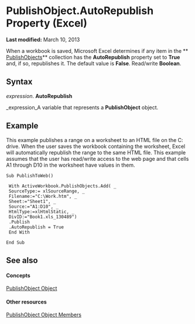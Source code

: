 
# PublishObject.AutoRepublish Property (Excel)

 **Last modified:** March 10, 2013

When a workbook is saved, Microsoft Excel determines if any item in the  ** [PublishObjects](33ad393e-5ab6-2531-5e5b-42930fc596c0.md)** collection has the **AutoRepublish** property set to **True** and, if so, republishes it. The default value is **False**. Read/write  **Boolean**.

## Syntax

 _expression_. **AutoRepublish**

 _expression_A variable that represents a  **PublishObject** object.


## Example

This example publishes a range on a worksheet to an HTML file on the C: drive. When the user saves the workbook containing the worksheet, Excel will automatically republish the range to the same HTML file. This example assumes that the user has read/write access to the web page and that cells A1 through D10 in the worksheet have values in them.


```
Sub PublishToWeb() 
 
 With ActiveWorkbook.PublishObjects.Add( _ 
 SourceType:= xlSourceRange, _ 
 Filename:="C:\Work.htm", _ 
 Sheet:="Sheet1", _ 
 Source:="A1:D10", _ 
 HtmlType:=xlHtmlStatic, _ 
 DivID:="Book1.xls_130489") 
 .Publish 
 .AutoRepublish = True 
 End With 
 
End Sub
```


## See also


#### Concepts


 [PublishObject Object](da719d86-b65b-3bbd-c0fc-8b3113777540.md)
#### Other resources


 [PublishObject Object Members](3091c7b1-69f2-d523-7a43-1a72837f96d6.md)
